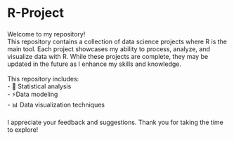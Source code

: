 # R-Project

###

<p align="left">Welcome to my repository!<br> This repository contains a collection of data science projects where R is the main tool. Each project showcases my ability to process, analyze, and visualize data with R. While these projects are complete, they may be updated in the future as I enhance my skills and knowledge.<br><br>This repository includes:<br>- 📑 Statistical analysis<br>- ⚡Data modeling<br>- 📊 Data visualization techniques<br><br>I appreciate your feedback and suggestions. Thank you for taking the time to explore!</p>

###

